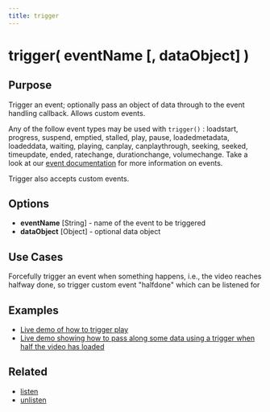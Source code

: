```yaml
---
title: trigger
---
```

# trigger( eventName \[, dataObject\] ) #

## Purpose ##

Trigger an event; optionally pass an object of data through to the event handling callback. Allows custom events.

Any of the follow event types may be used with `trigger()` : loadstart, progress, suspend, emptied, stalled, play, pause, loadedmetadata, loadeddata, waiting, playing, canplay, canplaythrough, seeking, seeked, timeupdate, ended, ratechange, durationchange, volumechange. Take a look at our [event documentation](/popcorn-docs/events/) for more information on events.

Trigger also accepts custom events.

## Options ##

* **eventName** \[String\] - name of the event to be triggered
* **dataObject** \[Object\] - optional data object

## Use Cases ##

Forcefully trigger an event when something happens, i.e., the video reaches halfway done, so trigger custom event "halfdone" which can be listened for

## Examples ##

* [Live demo of how to trigger play](http://jsfiddle.net/popcornjs/r8wVe/)
* [Live demo showing how to pass along some data using a trigger when half the video has loaded](http://jsfiddle.net/popcornjs/GKkQx/)

## Related ##

* [listen](#listen)
* [unlisten](#unlisten)
